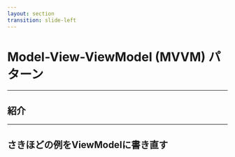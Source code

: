 ```yaml
---
layout: section
transition: slide-left
---
```


# Model-View-ViewModel (MVVM) パターン


---

## 紹介

---

## さきほどの例をViewModelに書き直す